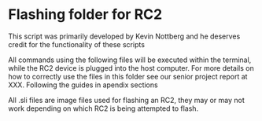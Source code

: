 # Flashing folder for RC2

This script was primarily developed by Kevin Nottberg and he deserves credit for the functionality of these scripts

All commands using the following files will be executed within the terminal, while the RC2 device is plugged into the host computer. For more details on how to correctly use the files in this folder see our senior project report at XXX. Following the guides in apendix sections

All .sli files are image files used for flashing an RC2, they may or may not work depending on which RC2 is being attempted to flash.
